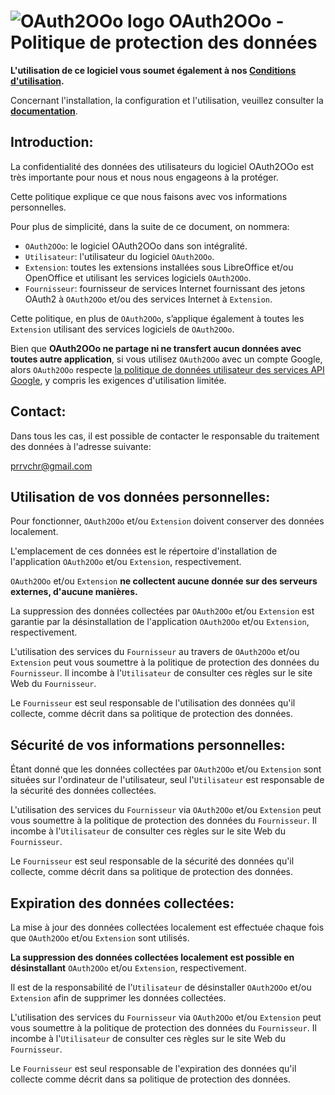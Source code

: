 # ![OAuth2OOo logo][1] OAuth2OOo - Politique de protection des données

**L'utilisation de ce logiciel vous soumet également à nos [Conditions d'utilisation][2].**

Concernant l'installation, la configuration et l'utilisation, veuillez consulter la **[documentation][3]**.

## Introduction:

La confidentialité des données des utilisateurs du logiciel OAuth2OOo est très importante pour nous et nous nous engageons à la protéger.

Cette politique explique ce que nous faisons avec vos informations personnelles.

Pour plus de simplicité, dans la suite de ce document, on nommera:
- `OAuth2OOo`: le logiciel OAuth2OOo dans son intégralité.
- `Utilisateur`: l'utilisateur du logiciel `OAuth2OOo`.
- `Extension`:  toutes les extensions installées sous LibreOffice et/ou OpenOffice et utilisant les services logiciels `OAuth2OOo`.
- `Fournisseur`: fournisseur de services Internet fournissant des jetons OAuth2 à `OAuth2OOo` et/ou des services Internet à `Extension`.

Cette politique, en plus de `OAuth2OOo`, s’applique également à toutes les `Extension` utilisant des services logiciels de `OAuth2OOo`.

Bien que **OAuth2OOo ne partage ni ne transfert aucun données avec toutes autre application**, si vous utilisez `OAuth2OOo` avec un compte Google, alors `OAuth2OOo` respecte [la politique de données utilisateur des services API Google][4], y compris les exigences d'utilisation limitée.

## Contact:

Dans tous les cas, il est possible de contacter le responsable du traitement des données à l'adresse suivante:

prrvchr@gmail.com

## Utilisation de vos données personnelles:

Pour fonctionner, `OAuth2OOo` et/ou `Extension` doivent conserver des données localement.

L'emplacement de ces données est le répertoire d'installation de l'application `OAuth2OOo` et/ou `Extension`, respectivement.

`OAuth2OOo` et/ou `Extension` **ne collectent aucune donnée sur des serveurs externes, d'aucune manières.**

La suppression des données collectées par `OAuth2OOo` et/ou `Extension` est garantie par la désinstallation de l'application `OAuth2OOo` et/ou `Extension`, respectivement.

L'utilisation des services du `Fournisseur` au travers de `OAuth2OOo` et/ou `Extension` peut vous soumettre à la politique de protection des données du `Fournisseur`. Il incombe à l'`Utilisateur` de consulter ces règles sur le site Web du `Fournisseur`.

Le `Fournisseur` est seul responsable de l'utilisation des données qu'il collecte, comme décrit dans sa politique de protection des données.

## Sécurité de vos informations personnelles:

Étant donné que les données collectées par `OAuth2OOo` et/ou `Extension` sont situées sur l'ordinateur de l'utilisateur, seul l'`Utilisateur` est responsable de la sécurité des données collectées.

L'utilisation des services du `Fournisseur` via `OAuth2OOo` et/ou `Extension` peut vous soumettre à la politique de protection des données du `Fournisseur`. Il incombe à l'`Utilisateur` de consulter ces règles sur le site Web du `Fournisseur`.

Le `Fournisseur` est seul responsable de la sécurité des données qu'il collecte, comme décrit dans sa politique de protection des données.

## Expiration des données collectées:

La mise à jour des données collectées localement est effectuée chaque fois que `OAuth2OOo` et/ou `Extension` sont utilisés.

**La suppression des données collectées localement est possible en désinstallant** `OAuth2OOo` et/ou `Extension`, respectivement.

Il est de la responsabilité de l'`Utilisateur` de désinstaller `OAuth2OOo` et/ou `Extension` afin de supprimer les données collectées.

L'utilisation des services du `Fournisseur` via `OAuth2OOo` et/ou `Extension` peut vous soumettre à la politique de protection des données du `Fournisseur`. Il incombe à l'`Utilisateur` de consulter ces règles sur le site Web du `Fournisseur`.

Le `Fournisseur` est seul responsable de l'expiration des données qu'il collecte comme décrit dans sa politique de protection des données.

[1]: <https://prrvchr.github.io/OAuth2OOo/img/OAuth2OOo.png>
[2]: <https://prrvchr.github.io/OAuth2OOo/OAuth2OOo/registration/TermsOfUse_fr>
[3]: <https://prrvchr.github.io/OAuth2OOo/README_fr>
[4]: <https://developers.google.com/terms/api-services-user-data-policy?hl=fr>
